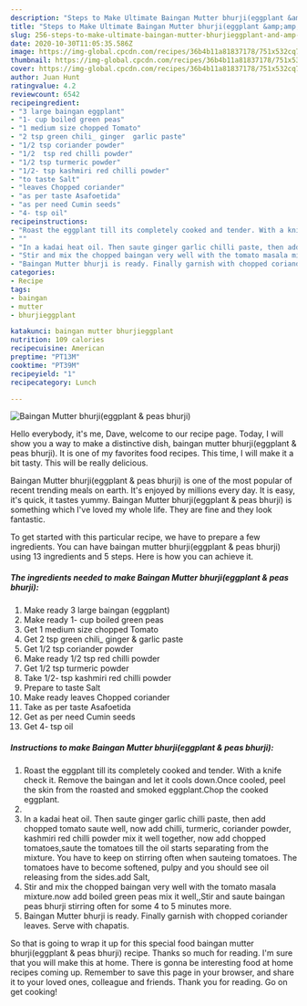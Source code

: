 ```yaml
---
description: "Steps to Make Ultimate Baingan Mutter bhurji(eggplant &amp;amp; peas bhurji)"
title: "Steps to Make Ultimate Baingan Mutter bhurji(eggplant &amp;amp; peas bhurji)"
slug: 256-steps-to-make-ultimate-baingan-mutter-bhurjieggplant-and-amp-peas-bhurji
date: 2020-10-30T11:05:35.586Z
image: https://img-global.cpcdn.com/recipes/36b4b11a81837178/751x532cq70/baingan-mutter-bhurjieggplant-peas-bhurji-recipe-main-photo.jpg
thumbnail: https://img-global.cpcdn.com/recipes/36b4b11a81837178/751x532cq70/baingan-mutter-bhurjieggplant-peas-bhurji-recipe-main-photo.jpg
cover: https://img-global.cpcdn.com/recipes/36b4b11a81837178/751x532cq70/baingan-mutter-bhurjieggplant-peas-bhurji-recipe-main-photo.jpg
author: Juan Hunt
ratingvalue: 4.2
reviewcount: 6542
recipeingredient:
- "3 large baingan eggplant"
- "1- cup boiled green peas"
- "1 medium size chopped Tomato"
- "2 tsp green chili_ ginger  garlic paste"
- "1/2 tsp coriander powder"
- "1/2  tsp red chilli powder"
- "1/2 tsp turmeric powder"
- "1/2- tsp kashmiri red chilli powder"
- "to taste Salt"
- "leaves Chopped coriander"
- "as per taste Asafoetida"
- "as per need Cumin seeds"
- "4- tsp oil"
recipeinstructions:
- "Roast the eggplant till its completely cooked and tender. With a knife check it. Remove the baingan and let it cools down.Once cooled, peel the skin from the roasted and smoked eggplant.Chop the cooked eggplant."
- ""
- "In a kadai heat oil. Then saute ginger garlic chilli paste, then add chopped tomato saute well, now add chilli, turmeric, coriander powder, kashmiri red chilli powder mix it well together, now add chopped tomatoes,saute the tomatoes till the oil starts separating from the mixture. You have to keep on stirring often when sauteing tomatoes. The tomatoes have to become softened, pulpy and you should see oil releasing from the sides.add Salt,"
- "Stir and mix the chopped baingan very well with the tomato masala mixture.now add boiled green peas mix it well,,Stir and saute baingan peas bhurji stirring often for some 4 to 5 minutes more."
- "Baingan Mutter bhurji is ready. Finally garnish with chopped coriander leaves. Serve with chapatis."
categories:
- Recipe
tags:
- baingan
- mutter
- bhurjieggplant

katakunci: baingan mutter bhurjieggplant 
nutrition: 109 calories
recipecuisine: American
preptime: "PT13M"
cooktime: "PT39M"
recipeyield: "1"
recipecategory: Lunch

---
```



![Baingan Mutter bhurji(eggplant &amp; peas bhurji)](https://img-global.cpcdn.com/recipes/36b4b11a81837178/751x532cq70/baingan-mutter-bhurjieggplant-peas-bhurji-recipe-main-photo.jpg)

Hello everybody, it's me, Dave, welcome to our recipe page. Today, I will show you a way to make a distinctive dish, baingan mutter bhurji(eggplant &amp; peas bhurji). It is one of my favorites food recipes. This time, I will make it a bit tasty. This will be really delicious.

Baingan Mutter bhurji(eggplant &amp; peas bhurji) is one of the most popular of recent trending meals on earth. It's enjoyed by millions every day. It is easy, it's quick, it tastes yummy. Baingan Mutter bhurji(eggplant &amp; peas bhurji) is something which I've loved my whole life. They are fine and they look fantastic.




To get started with this particular recipe, we have to prepare a few ingredients. You can have baingan mutter bhurji(eggplant &amp; peas bhurji) using 13 ingredients and 5 steps. Here is how you can achieve it.

<!--inarticleads1-->

##### The ingredients needed to make Baingan Mutter bhurji(eggplant &amp; peas bhurji):

1. Make ready 3 large baingan (eggplant)
1. Make ready 1- cup boiled green peas
1. Get 1 medium size chopped Tomato
1. Get 2 tsp green chili_ ginger &amp; garlic paste
1. Get 1/2 tsp coriander powder
1. Make ready 1/2  tsp red chilli powder
1. Get 1/2 tsp turmeric powder
1. Take 1/2- tsp kashmiri red chilli powder
1. Prepare to taste Salt
1. Make ready leaves Chopped coriander
1. Take as per taste Asafoetida
1. Get as per need Cumin seeds
1. Get 4- tsp oil




<!--inarticleads2-->

##### Instructions to make Baingan Mutter bhurji(eggplant &amp; peas bhurji):

1. Roast the eggplant till its completely cooked and tender. With a knife check it. Remove the baingan and let it cools down.Once cooled, peel the skin from the roasted and smoked eggplant.Chop the cooked eggplant.
1. 
1. In a kadai heat oil. Then saute ginger garlic chilli paste, then add chopped tomato saute well, now add chilli, turmeric, coriander powder, kashmiri red chilli powder mix it well together, now add chopped tomatoes,saute the tomatoes till the oil starts separating from the mixture. You have to keep on stirring often when sauteing tomatoes. The tomatoes have to become softened, pulpy and you should see oil releasing from the sides.add Salt,
1. Stir and mix the chopped baingan very well with the tomato masala mixture.now add boiled green peas mix it well,,Stir and saute baingan peas bhurji stirring often for some 4 to 5 minutes more.
1. Baingan Mutter bhurji is ready. Finally garnish with chopped coriander leaves. Serve with chapatis.




So that is going to wrap it up for this special food baingan mutter bhurji(eggplant &amp; peas bhurji) recipe. Thanks so much for reading. I'm sure that you will make this at home. There is gonna be interesting food at home recipes coming up. Remember to save this page in your browser, and share it to your loved ones, colleague and friends. Thank you for reading. Go on get cooking!
